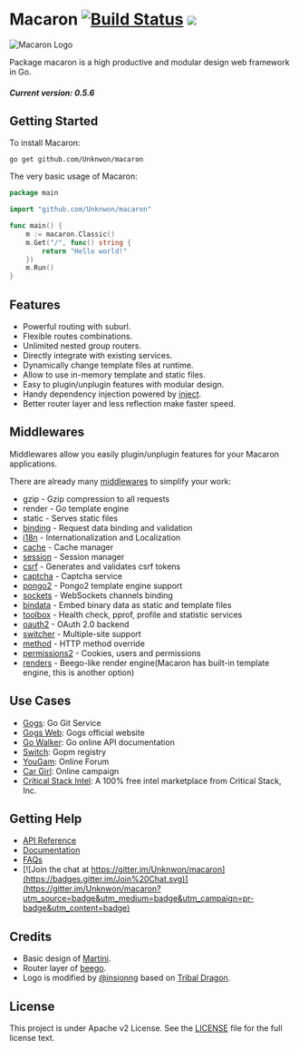 Macaron [![Build Status](https://drone.io/github.com/Unknwon/macaron/status.png)](https://drone.io/github.com/Unknwon/macaron/latest) [![](http://gocover.io/_badge/github.com/Unknwon/macaron)](http://gocover.io/github.com/Unknwon/macaron)
=======================

![Macaron Logo](https://raw.githubusercontent.com/Unknwon/macaron/master/macaronlogo.png)

Package macaron is a high productive and modular design web framework in Go.

##### Current version: 0.5.6

## Getting Started

To install Macaron:

	go get github.com/Unknwon/macaron

The very basic usage of Macaron:

```go
package main

import "github.com/Unknwon/macaron"

func main() {
	m := macaron.Classic()
	m.Get("/", func() string {
		return "Hello world!"
	})
	m.Run()
}
```

## Features

- Powerful routing with suburl.
- Flexible routes combinations.
- Unlimited nested group routers.
- Directly integrate with existing services.
- Dynamically change template files at runtime.
- Allow to use in-memory template and static files.
- Easy to plugin/unplugin features with modular design.
- Handy dependency injection powered by [inject](https://github.com/codegangsta/inject).
- Better router layer and less reflection make faster speed.

## Middlewares

Middlewares allow you easily plugin/unplugin features for your Macaron applications.

There are already many [middlewares](https://github.com/macaron-contrib) to simplify your work:

- gzip - Gzip compression to all requests
- render - Go template engine
- static - Serves static files
- [binding](https://github.com/macaron-contrib/binding) - Request data binding and validation
- [i18n](https://github.com/macaron-contrib/i18n) - Internationalization and Localization
- [cache](https://github.com/macaron-contrib/cache) - Cache manager
- [session](https://github.com/macaron-contrib/session) - Session manager
- [csrf](https://github.com/macaron-contrib/csrf) - Generates and validates csrf tokens
- [captcha](https://github.com/macaron-contrib/captcha) - Captcha service
- [pongo2](https://github.com/macaron-contrib/pongo2) - Pongo2 template engine support
- [sockets](https://github.com/macaron-contrib/sockets) - WebSockets channels binding
- [bindata](https://github.com/macaron-contrib/bindata) - Embed binary data as static and template files
- [toolbox](https://github.com/macaron-contrib/toolbox) - Health check, pprof, profile and statistic services
- [oauth2](https://github.com/macaron-contrib/oauth2) - OAuth 2.0 backend
- [switcher](https://github.com/macaron-contrib/switcher) - Multiple-site support
- [method](https://github.com/macaron-contrib/method) - HTTP method override
- [permissions2](https://github.com/xyproto/permissions2) - Cookies, users and permissions
- [renders](https://github.com/macaron-contrib/renders) - Beego-like render engine(Macaron has built-in template engine, this is another option)

## Use Cases

- [Gogs](https://github.com/gogits/gogs): Go Git Service
- [Gogs Web](https://github.com/gogits/gogsweb): Gogs official website
- [Go Walker](https://gowalker.org): Go online API documentation
- [Switch](https://github.com/gpmgo/switch): Gopm registry
- [YouGam](http://yougam.com): Online Forum
- [Car Girl](http://qcnl.gzsy.com/): Online campaign
- [Critical Stack Intel](https://intel.criticalstack.com/): A 100% free intel marketplace from Critical Stack, Inc.

## Getting Help

- [API Reference](https://gowalker.org/github.com/Unknwon/macaron)
- [Documentation](http://macaron.gogs.io)
- [FAQs](http://macaron.gogs.io/docs/faqs)
- [![Join the chat at https://gitter.im/Unknwon/macaron](https://badges.gitter.im/Join%20Chat.svg)](https://gitter.im/Unknwon/macaron?utm_source=badge&utm_medium=badge&utm_campaign=pr-badge&utm_content=badge)

## Credits

- Basic design of [Martini](https://github.com/go-martini/martini).
- Router layer of [beego](https://github.com/astaxie/beego).
- Logo is modified by [@insionng](https://github.com/insionng) based on [Tribal Dragon](http://xtremeyamazaki.deviantart.com/art/Tribal-Dragon-27005087).

## License

This project is under Apache v2 License. See the [LICENSE](LICENSE) file for the full license text.
